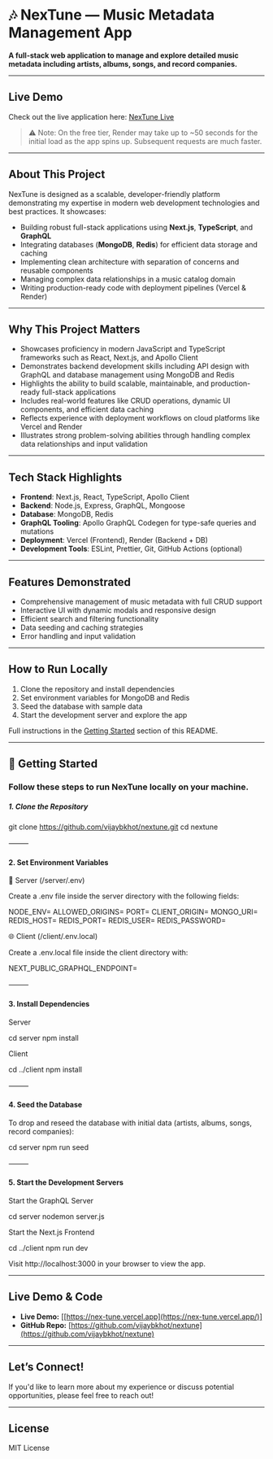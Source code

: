 # 🎶 NexTune — Music Metadata Management App

**A full-stack web application to manage and explore detailed music metadata including artists, albums, songs, and record companies.**

---

## Live Demo
Check out the live application here: [NexTune Live](https://nex-tune.vercel.app/)

> ⚠️ Note: On the free tier, Render may take up to ~50 seconds for the initial load as the app spins up. Subsequent requests are much faster.

---


## About This Project

NexTune is designed as a scalable, developer-friendly platform demonstrating my expertise in modern web development technologies and best practices. It showcases:

- Building robust full-stack applications using **Next.js**, **TypeScript**, and **GraphQL**
- Integrating databases (**MongoDB**, **Redis**) for efficient data storage and caching
- Implementing clean architecture with separation of concerns and reusable components
- Managing complex data relationships in a music catalog domain
- Writing production-ready code with deployment pipelines (Vercel & Render)

---

## Why This Project Matters

- Showcases proficiency in modern JavaScript and TypeScript frameworks such as React, Next.js, and Apollo Client  
- Demonstrates backend development skills including API design with GraphQL and database management using MongoDB and Redis  
- Highlights the ability to build scalable, maintainable, and production-ready full-stack applications  
- Includes real-world features like CRUD operations, dynamic UI components, and efficient data caching  
- Reflects experience with deployment workflows on cloud platforms like Vercel and Render  
- Illustrates strong problem-solving abilities through handling complex data relationships and input validation  

---

## Tech Stack Highlights

- **Frontend**: Next.js, React, TypeScript, Apollo Client  
- **Backend**: Node.js, Express, GraphQL, Mongoose  
- **Database**: MongoDB, Redis  
- **GraphQL Tooling**: Apollo GraphQL Codegen for type-safe queries and mutations  
- **Deployment**: Vercel (Frontend), Render (Backend + DB)  
- **Development Tools**: ESLint, Prettier, Git, GitHub Actions (optional)  

---

## Features Demonstrated

- Comprehensive management of music metadata with full CRUD support  
- Interactive UI with dynamic modals and responsive design  
- Efficient search and filtering functionality  
- Data seeding and caching strategies  
- Error handling and input validation  

---

## How to Run Locally

1. Clone the repository and install dependencies  
2. Set environment variables for MongoDB and Redis  
3. Seed the database with sample data  
4. Start the development server and explore the app  

Full instructions in the [Getting Started](#getting-started) section of this README.

---


## 🚀 Getting Started

### Follow these steps to run NexTune locally on your machine.

##### 1. Clone the Repository

git clone https://github.com/vijaybkhot/nextune.git
cd nextune


⸻

#### 2. Set Environment Variables

🔧 Server (/server/.env)

Create a .env file inside the server directory with the following fields:

NODE_ENV=
ALLOWED_ORIGINS=
PORT=
CLIENT_ORIGIN=
MONGO_URI=
REDIS_HOST=
REDIS_PORT=
REDIS_USER=
REDIS_PASSWORD=

🌐 Client (/client/.env.local)

Create a .env.local file inside the client directory with:

NEXT_PUBLIC_GRAPHQL_ENDPOINT=


⸻

#### 3. Install Dependencies

Server

cd server
npm install

Client

cd ../client
npm install


⸻

#### 4. Seed the Database

To drop and reseed the database with initial data (artists, albums, songs, record companies):

cd server
npm run seed


⸻

#### 5. Start the Development Servers

Start the GraphQL Server

cd server
nodemon server.js

Start the Next.js Frontend

cd ../client
npm run dev

Visit http://localhost:3000 in your browser to view the app.

---

## Live Demo & Code

- **Live Demo:** [[https://nex-tune.vercel.app](https://nex-tune.vercel.app/)]  
- **GitHub Repo:** [https://github.com/vijaybkhot/nextune](https://github.com/vijaybkhot/nextune)  

---

## Let’s Connect!

If you'd like to learn more about my experience or discuss potential opportunities, please feel free to reach out!

---

## License

MIT License
